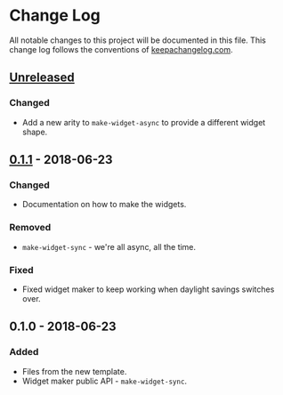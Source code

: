 # Change Log
All notable changes to this project will be documented in this file. This change log follows the conventions of [keepachangelog.com](http://keepachangelog.com/).

## [Unreleased]
### Changed
- Add a new arity to `make-widget-async` to provide a different widget shape.

## [0.1.1] - 2018-06-23
### Changed
- Documentation on how to make the widgets.

### Removed
- `make-widget-sync` - we're all async, all the time.

### Fixed
- Fixed widget maker to keep working when daylight savings switches over.

## 0.1.0 - 2018-06-23
### Added
- Files from the new template.
- Widget maker public API - `make-widget-sync`.

[Unreleased]: https://github.com/your-name/email-obfuscator/compare/0.1.1...HEAD
[0.1.1]: https://github.com/your-name/email-obfuscator/compare/0.1.0...0.1.1
